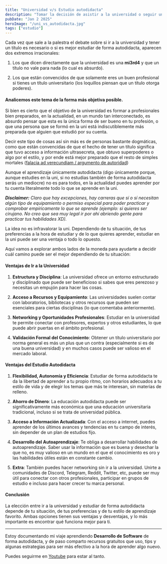 ```yaml
---
title: "Universidad v/s Estudio autodidacta"
description: "Tomar la decisión de asistir a la universidad o seguir un camino autodidacta es un desafío para muchos. ¿Hay una opción inherentemente mejor que la otra?"
pubDate: "Jan 2 2025"
heroImage: "/uni_vs_autodidacta.jpg"
tags: ["estudio"]
---
```


Cada vez que sale a la palestra el debate sobre si ir a la universidad y tener un título es necesario o si es mejor estudiar de forma autodidacta, aparecen dos extremos irracionales:

1. Los que dicen directamente que la universidad es una **mi3rd4** y que un título no vale para nada (lo cual es absurdo).

2. Los que están convencidos de que solamente eres un buen profesional si tienes un título universitario (los loquillos piensan que un título otorga poderes).

#### Analicemos este tema de la forma más objetiva posible.

Si bien es cierto que el objetivo de la universidad es formar a profesionales bien preparados, en la actualidad, en un mundo tan interconectado, es absurdo pensar que esta es la única forma de ser bueno en tu profesión, o que una persona que se formó en la uni está indiscutiblemente más preparada que alguien que estudió por su cuenta.

Decir este tipo de cosas así sin más es de personas bastante dogmáticas, como que están convencidas de que el hecho de tener un título significa que tuvo acceso a información ultrasecreta, que obtuvo superpoderes o algo por el estilo, y por ende está mejor preparado que el resto de simples mortales ([falacia ad verecundiam / argumento de autoridad](https://lenguaje.com/falacia-ad-verecundiam/))

Aunque el aprendizaje únicamente autodidacta (digo únicamente porque, aunque estudies en la uni, si no estudias también de forma autodidacta serás un mediocre) no es para todos, en la actualidad puedes aprender por tu cuenta literalmente todo lo que se aprende en la uni.

***Disclaimer:*** _Claro que hay excepciones, hay carreras que sí o sí necesitan algún tipo de equipamiento o permiso especial para poder practicar y comprobar empíricamente lo que se aprende (ejemplo: si quieres ser cirujano. No creo que sea muy legal ir por ahí abriendo gente para practicar tus habilidades XD)._

La idea no es infravalorar la uni. Dependiendo de tu situación, de tus preferencias a la hora de estudiar y de lo que quieres aprender, estudiar en la uni puede ser una ventaja o todo lo opuesto.

Aquí vamos a explorar ambos lados de la moneda para ayudarte a decidir cuál camino puede ser el mejor dependiendo de tu situación:

#### Ventajas de Ir a la Universidad

1. **Estructura y Disciplina**: La universidad ofrece un entorno estructurado y disciplinado que puede ser beneficioso si sabes que eres perezoso y necesitas un empujón para hacer las cosas.

2. **Acceso a Recursos y Equipamiento**: Las universidades suelen contar con laboratorios, bibliotecas y otros recursos que pueden ser esenciales para ciertas disciplinas (lo que comentaba anteriormente).

3. **Networking y Oportunidades Profesionales**: Estudiar en la universidad te permite conectar con profesores, expertos y otros estudiantes, lo que puede abrir puertas en el ámbito profesional.

4. **Validación Formal del Conocimiento**: Obtener un título universitario por norma general es más un plus que un contra (especialmente si es de una buena universidad) y en muchos casos puede ser valioso en el mercado laboral.

#### Ventajas del Estudio Autodidacta

1. **Flexibilidad, Autonomía y Eficiencia**: Estudiar de forma autodidacta te da la libertad de aprender a tu propio ritmo, con horarios adecuados a tu estilo de vida y de elegir los temas que más te interesan, sin materias de relleno.

2. **Ahorro de Dinero**: La educación autodidacta puede ser significativamente más económica que una educación universitaria tradicional, incluso si se trata de universidad pública.

3. **Acceso a Información Actualizada**: Con el acceso a internet, puedes aprender de los últimos avances y tendencias en tu campo de interés, sin depender de un plan de estudios fijo.

4. **Desarrollo del Autoaprendizaje**: Te obliga a desarrollar habilidades de autoaprendizaje. Saber usar la información que es buena y desechar la que no, es muy valioso en un mundo en el que el conocimiento es oro y las habilidades útiles están en constante cambio.

5. **Extra**: También puedes hacer networking sin ir a la universidad. Unirte a comunidades de Discord, Telegram, Reddit, Twitter, etc, puede ser muy útil para conectar con otros profesionales, participar en grupos de estudio e incluso para hacer crecer tu marca personal.

#### Conclusión

La elección entre ir a la universidad y estudiar de forma autodidacta depende de tu situación, de tus preferencias y de tu estilo de aprendizaje favorito. Ambas opciones tienen sus ventajas y desventajas, y lo más importante es encontrar qué funciona mejor para ti.

---

Estoy documentando mi viaje aprendiendo **Desarrollo de Software** de forma autodidacta, y de paso comparto recursos gratuitos que uso, tips y algunas estrategias para ser más efectivo a la hora de aprender algo nuevo.

Puedes seguirme en <a href="https://www.youtube.com/channel/UCx0Cc5JT_p0SCOVCPwbwu9A" target="_blank">Youtube</a> para estar al tanto.
